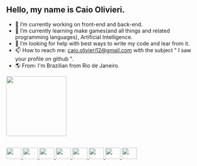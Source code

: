 ## Hello, my name is Caio Olivieri. 


- 🔭 I’m currently working on front-end and back-end.
- 🌱 I’m currently learning make games(and all things and related programming languages), Artificial Intelligence.
- 🤔 I’m looking for help with best ways to write my code and lear from it.
- 📫 How to reach me: caio.olivieri12@gmail.com with the subject  " I saw your profile on github ".
- 🌎 From: I'm Brazilian from Rio de Janeiro.

<div>
  <a href="https://github.com/Caio280">
  
  <img height="160em" 
       src="https://github-readme-stats.vercel.app/api/top-langs/?username=Caio280&layout=compact&langs_count=16&theme=chartreuse-dark"/>
</div>
  
<div style="display: inline_block"><br>
  <img aling="center" height="30" width="40" src="https://cdn.jsdelivr.net/gh/devicons/devicon/icons/cplusplus/cplusplus-plain.svg"/>
  <img aling="center" height="30" width="40" src="https://cdn.jsdelivr.net/gh/devicons/devicon/icons/python/python-original.svg"/>
  <img aling="center" height="30" width="40" src="https://cdn.jsdelivr.net/gh/devicons/devicon/icons/javascript/javascript-plain.svg"/>
  <img aling="center" height="30" width="40" src="https://cdn.jsdelivr.net/gh/devicons/devicon/icons/nodejs/nodejs-original-wordmark.svg"/>
  <img aling="center" height="30" width="40" src="https://cdn.jsdelivr.net/gh/devicons/devicon/icons/typescript/typescript-plain.svg"/>
  <img aling="center" height="30" width="40" src="https://cdn.jsdelivr.net/gh/devicons/devicon/icons/react/react-original-wordmark.svg"/>
  <img aling="center" height="30" width="40" src="https://cdn.jsdelivr.net/gh/devicons/devicon/icons/html5/html5-plain-wordmark.svg"/>
  <img aling="center" height="30" width="40" src="https://cdn.jsdelivr.net/gh/devicons/devicon/icons/css3/css3-plain-wordmark.svg"/>
</div>
  
  ## 
